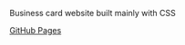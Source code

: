 Business card website built mainly with CSS

[GitHub Pages](https://gferrarocamus.github.io/g-is-for-giuliana)
